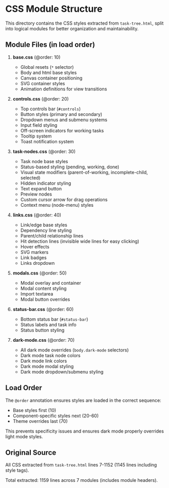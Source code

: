 # CSS Module Structure

This directory contains the CSS styles extracted from `task-tree.html`, split into logical modules for better organization and maintainability.

## Module Files (in load order)

1. **base.css** (@order: 10)
   - Global resets (`*` selector)
   - Body and html base styles
   - Canvas container positioning
   - SVG container styles
   - Animation definitions for view transitions

2. **controls.css** (@order: 20)
   - Top controls bar (`#controls`)
   - Button styles (primary and secondary)
   - Dropdown menus and submenu systems
   - Input field styling
   - Off-screen indicators for working tasks
   - Tooltip system
   - Toast notification system

3. **task-nodes.css** (@order: 30)
   - Task node base styles
   - Status-based styling (pending, working, done)
   - Visual state modifiers (parent-of-working, incomplete-child, selected)
   - Hidden indicator styling
   - Text expand button
   - Preview nodes
   - Custom cursor arrow for drag operations
   - Context menu (node-menu) styles

4. **links.css** (@order: 40)
   - Link/edge base styles
   - Dependency line styling
   - Parent/child relationship lines
   - Hit detection lines (invisible wide lines for easy clicking)
   - Hover effects
   - SVG markers
   - Link badges
   - Links dropdown

5. **modals.css** (@order: 50)
   - Modal overlay and container
   - Modal content styling
   - Import textarea
   - Modal button overrides

6. **status-bar.css** (@order: 60)
   - Bottom status bar (`#status-bar`)
   - Status labels and task info
   - Status button styling

7. **dark-mode.css** (@order: 70)
   - All dark mode overrides (`body.dark-mode` selectors)
   - Dark mode task node colors
   - Dark mode link colors
   - Dark mode modal styling
   - Dark mode dropdown/submenu styling

## Load Order

The `@order` annotation ensures styles are loaded in the correct sequence:
- Base styles first (10)
- Component-specific styles next (20-60)
- Theme overrides last (70)

This prevents specificity issues and ensures dark mode properly overrides light mode styles.

## Original Source

All CSS extracted from `task-tree.html` lines 7-1152 (1145 lines including style tags).

Total extracted: 1159 lines across 7 modules (includes module headers).
